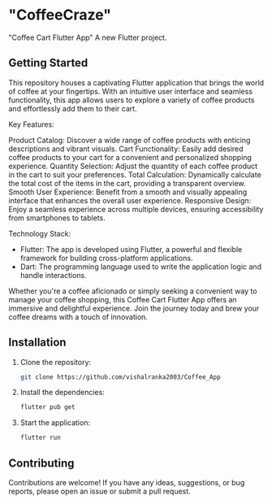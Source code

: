 # "CoffeeCraze"

"Coffee Cart Flutter App"
A new Flutter project.

## Getting Started

This repository houses a captivating Flutter application that brings the world of coffee at your fingertips. With an intuitive user interface and seamless functionality, this app allows users to explore a variety of coffee products and effortlessly add them to their cart.

Key Features:

Product Catalog: Discover a wide range of coffee products with enticing descriptions and vibrant visuals.
Cart Functionality: Easily add desired coffee products to your cart for a convenient and personalized shopping experience.
Quantity Selection: Adjust the quantity of each coffee product in the cart to suit your preferences.
Total Calculation: Dynamically calculate the total cost of the items in the cart, providing a transparent overview.
Smooth User Experience: Benefit from a smooth and visually appealing interface that enhances the overall user experience.
Responsive Design: Enjoy a seamless experience across multiple devices, ensuring accessibility from smartphones to tablets.


Technology Stack:

- Flutter: The app is developed using Flutter, a powerful and flexible framework for building cross-platform applications.
- Dart: The programming language used to write the application logic and handle interactions.

Whether you're a coffee aficionado or simply seeking a convenient way to manage your coffee shopping, this Coffee Cart Flutter App offers an immersive and delightful experience. Join the journey today and brew your coffee dreams with a touch of innovation.

## Installation

1. Clone the repository:

   ```bash
   git clone https://github.com/vishalranka2003/Coffee_App


2. Install the dependencies:
   ```bash
   flutter pub get

3. Start the application:
   ```bash
   flutter run

## Contributing

Contributions are welcome! If you have any ideas, suggestions, or bug reports, please open an issue or submit a pull request.






